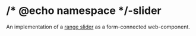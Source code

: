 # /* @echo namespace */-slider
An implementation of a [range slider](https://developer.mozilla.org/en-US/docs/Web/HTML/Element/Input/range) as a form-connected web-component.